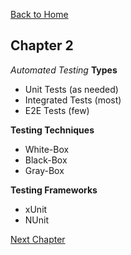
[Back to Home](README.md)


## Chapter 2
*Automated Testing*
**Types**
- Unit Tests (as needed)
- Integrated Tests (most)
- E2E Tests (few)

**Testing Techniques**
- White-Box
- Black-Box
- Gray-Box

**Testing Frameworks**
- xUnit
- NUnit

[Next Chapter](Chapter3.MD)
